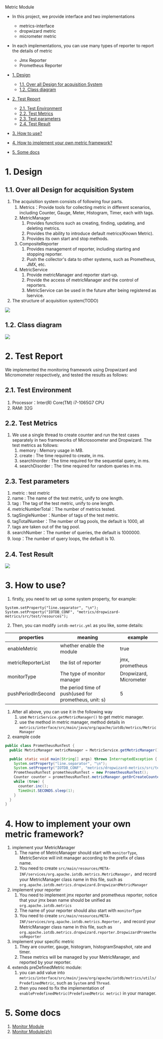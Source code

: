 <!--

    Licensed to the Apache Software Foundation (ASF) under one
    or more contributor license agreements.  See the NOTICE file
    distributed with this work for additional information
    regarding copyright ownership.  The ASF licenses this file
    to you under the Apache License, Version 2.0 (the
    "License"); you may not use this file except in compliance
    with the License.  You may obtain a copy of the License at

        http://www.apache.org/licenses/LICENSE-2.0

    Unless required by applicable law or agreed to in writing,
    software distributed under the License is distributed on an
    "AS IS" BASIS, WITHOUT WARRANTIES OR CONDITIONS OF ANY
    KIND, either express or implied.  See the License for the
    specific language governing permissions and limitations
    under the License.

-->
Metric Module

- In this project, we provide interface and two implementations
  - metrics-interface
  - dropwizard metric
  - micrometer metric
- In each implementations, you can use many types of reporter to report the details of metric
  - Jmx Reporter
  - Prometheus Reporter


- [1. Design](#1-design)
  - [1.1. Over all Design for acquisition System](#11-over-all-design-for-acquisition-system)
  - [1.2. Class diagram](#12-class-diagram)
- [2. Test Report](#2-test-report)
  - [2.1. Test Environment](#21-test-environment)
  - [2.2. Test Metrics](#22-test-metrics)
  - [2.3. Test parameters](#23-test-parameters)
  - [2.4. Test Result](#24-test-result)
- [3. How to use?](#3-how-to-use)
- [4. How to implement your own metric framework?](#4-how-to-implement-your-own-metric-framework)
- [5. Some docs](#5-some-docs)

# 1. Design

## 1.1. Over all Design for acquisition System
1. The acquisition system consists of following four parts.
   1.  Metrics：Provide tools for collecting metric in different scenarios, including Counter, Gauge, Meter, Histogram, Timer, each with tags.
   2. MetricManager
      1. Provides functions such as creating, finding, updating, and deleting metrics.
      2. Provides the ability to introduce default metrics(Known Metric).
      3. Provides its own start and stop methods.
   3. CompositeReporter
      1. Provides management of reporter, including starting and stopping reporter.
      2. Push the collector's data to other systems, such as Prometheus, JMX, etc.
   4. MetricService
      1. Provide metricManager and reporter start-up.
      2. Provide the access of metricManager and the control of reporters.
      3. MetricService can be used in the future after being registered as Iservice.
2. The structure of acquisition system(TODO)

![](https://cwiki.apache.org/confluence/download/attachments/184616789/image2021-11-3_10-49-3.png?version=1&modificationDate=1635907745000&api=v2)

## 1.2. Class diagram
![](https://cwiki.apache.org/confluence/download/attachments/184616789/image2021-11-3_10-53-25.png?version=1&modificationDate=1635908006000&api=v2)

# 2. Test Report
We implemented the monitoring framework using Dropwizard and Micromometer respectively, and tested the results as follows:

## 2.1. Test Environment
1. Processor：Inter(R) Core(TM) i7-1065G7 CPU
2. RAM: 32G

## 2.2. Test Metrics
1. We use a single thread to create counter and run the test cases separately in two frameworks of Microsoometer and Dropwizard. The test metrics as follows:
   1. memory : Memory usage in MB.
   2. create : The time required to create, in ms.
   3. searchInorder : The time required for the sequential query, in ms.
   4. searchDisorder : The time required for random queries in ms.

## 2.3. Test parameters
1. metric : test metric 
2. name : The name of the test metric, unify to one length.
3. tag : The tag of the test metric, unify to one length.
4. metricNumberTotal：The number of metrics tested.
5. tagSingleNumber：Number of tags of the test metric.
6. tagTotalNumber：The number of tag pools, the default is 1000, all
7. tags are taken out of the tag pool.
8. searchNumber：The number of queries, the default is 1000000.
9. loop：The number of query loops, the default is 10.

## 2.4. Test Result
![](https://cwiki.apache.org/confluence/download/attachments/184617400/image2021-7-14_16-32-55.png?version=1&modificationDate=1626403814000&api=v2)

# 3. How to use?
1. firstly, you need to set up some system property, for example:

```
System.setProperty("line.separator", "\n");
System.setProperty("IOTDB_CONF", "metrics/dropwizard-metrics/src/test/resources");
```

2. Then, you can modify `iotdb-metric.yml` as you like, some details:

| properties         | meaning                                               | example                |
| ------------------ | ----------------------------------------------------- | ---------------------- |
| enableMetric       | whether enable the module                             | true                   |
| metricReporterList | the list of reporter                                  | jmx, prometheus        |
| monitorType        | The type of monitor manager                           | Dropwizard, Micrometer |
| pushPeriodInSecond | the period time of push(used for prometheus, unit: s) | 5                      |

1. After all above, you can use it in the following way
   1. use `MetricService.getMetricManager()` to get metric manager.
   2. use the method in metric manager, method details in `metrics/interface/src/main/java/org/apache/iotdb/metrics/MetricManager`
2. example code

```java
public class PrometheusRunTest {
  public MetricManager metricManager = MetricService.getMetricManager();

  public static void main(String[] args) throws InterruptedException {
    System.setProperty("line.separator", "\n");
    System.setProperty("IOTDB_CONF", "metrics/dropwizard-metrics/src/test/resources");
    PrometheusRunTest prometheusRunTest = new PrometheusRunTest();
    Counter counter = prometheusRunTest.metricManager.getOrCreateCounter("counter");
    while (true) {
      counter.inc();
      TimeUnit.SECONDS.sleep(1);
    }
  }
}
```

# 4. How to implement your own metric framework?
1. implement your MetricManager
   1. The name of MetricManager should start with `monitorType`, MetricService will init manager according to the prefix of class name.
   2. You need to create `src/main/resources/META-INF/services/org.apache.iotdb.metrics.MetricManager`，and record your MetricManager class name in this file, such as `org.apache.iotdb.metrics.dropwizard.DropwizardMetricManager`
2. implement your reporter
   1. You need to implement jmx reporter and prometheus reporter, notice that your jmx bean name should be unified as `org.apache.iotdb.metrics`
   2. The name of your reporter should also start with `monitorType`
   3. You need to create `src/main/resources/META-INF/services/org.apache.iotdb.metrics.Reporter`，and record your MetricManager class name in this file, such as `org.apache.iotdb.metrics.dropwizard.reporter.DropwizardPrometheusReporter`
3. implement your specific metric
   1. They are counter, gauge, histogram, histogramSnapshot, rate and timer.
   2. These metrics will be managed by your MetricManager, and reported by your reporter.
4. extends preDefinedMetric module:
   1. you can add value into `metrics/interface/src/main/java/org/apache/iotdb/metrics/utils/PredefinedMetric`, such as `System` and `Thread`.
   2. then you need to fix the implementation of `enablePredefinedMetric(PredefinedMetric metric)` in your manager.

# 5. Some docs
1. <a href = "https://cwiki.apache.org/confluence/display/IOTDB/Monitor+Module">Monitor Module</a>
2. <a href = "https://cwiki.apache.org/confluence/pages/viewpage.action?pageId=184616789">Monitor Module(zh)</a>
